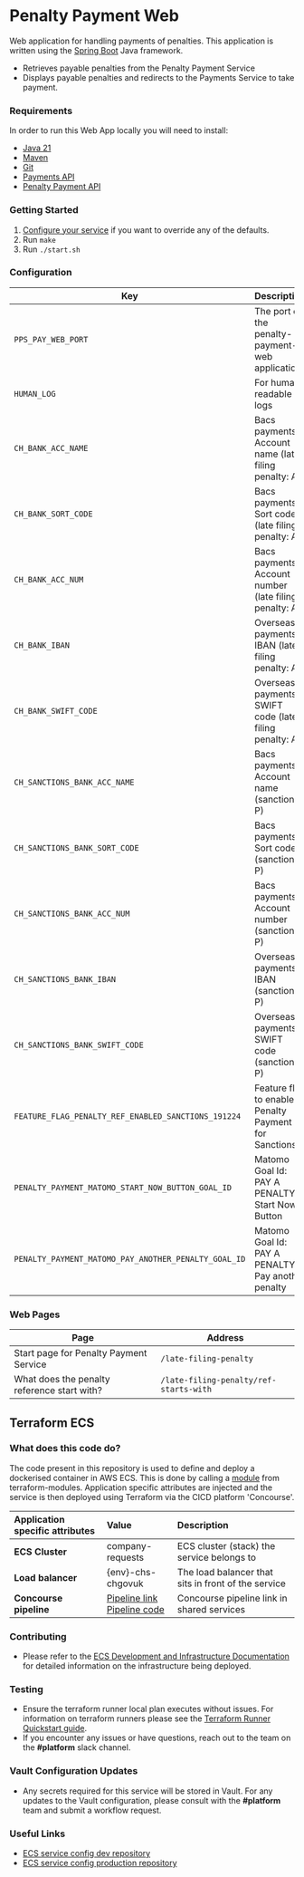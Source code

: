 # Penalty Payment Web

Web application for handling payments of penalties. This application is written using
the [Spring Boot](http://projects.spring.io/spring-boot/) Java framework.

- Retrieves payable penalties from the Penalty Payment Service
- Displays payable penalties and redirects to the Payments Service to take payment.

### Requirements
In order to run this Web App locally you will need to install:

- [Java 21](https://www.oracle.com/java/technologies/downloads/?er=221886#java21)
- [Maven](https://maven.apache.org/download.cgi)
- [Git](https://git-scm.com/downloads)
- [Payments API](https://github.com/companieshouse/payments.api.ch.gov.uk)
- [Penalty Payment API](https://github.com/companieshouse/penalty-payment-api)

### Getting Started

1. [Configure your service](#configuration) if you want to override any of the defaults.
1. Run `make`
1. Run `./start.sh`


### Configuration

 Key                                                  | Description
------------------------------------------------------|---------------------------------------------------------
 `PPS_PAY_WEB_PORT`                                   | The port of the penalty-payment-web application
 `HUMAN_LOG`                                          | For human readable logs
 `CH_BANK_ACC_NAME`                                   | Bacs payments - Account name (late filing penalty: A)
 `CH_BANK_SORT_CODE`                                  | Bacs payments - Sort code (late filing penalty: A)
 `CH_BANK_ACC_NUM`                                    | Bacs payments - Account number (late filing penalty: A)
 `CH_BANK_IBAN`                                       | Overseas payments - IBAN (late filing penalty: A)
 `CH_BANK_SWIFT_CODE`                                 | Overseas payments - SWIFT code (late filing penalty: A)
 `CH_SANCTIONS_BANK_ACC_NAME`                         | Bacs payments - Account name (sanction: P)
 `CH_SANCTIONS_BANK_SORT_CODE`                        | Bacs payments - Sort code (sanction: P)
 `CH_SANCTIONS_BANK_ACC_NUM`                          | Bacs payments - Account number (sanction: P)
 `CH_SANCTIONS_BANK_IBAN`                             | Overseas payments - IBAN (sanction: P)
 `CH_SANCTIONS_BANK_SWIFT_CODE`                       | Overseas payments - SWIFT code (sanction: P)
 `FEATURE_FLAG_PENALTY_REF_ENABLED_SANCTIONS_191224`  | Feature flag to enable Penalty Payment for Sanctions
 `PENALTY_PAYMENT_MATOMO_START_NOW_BUTTON_GOAL_ID`    | Matomo Goal Id: PAY A PENALTY - Start Now Button
 `PENALTY_PAYMENT_MATOMO_PAY_ANOTHER_PENALTY_GOAL_ID` | Matomo Goal Id: PAY A PENALTY - Pay another penalty

### Web Pages

 Page                                        | Address                                
---------------------------------------------|----------------------------------------
 Start page for Penalty Payment Service      | `/late-filing-penalty`
 What does the penalty reference start with? | `/late-filing-penalty/ref-starts-with`

## Terraform ECS

### What does this code do?

The code present in this repository is used to define and deploy a dockerised container in AWS ECS.
This is done by calling a [module](https://github.com/companieshouse/terraform-modules/tree/main/aws/ecs) from terraform-modules. Application specific attributes are injected and the service is then deployed using Terraform via the CICD platform 'Concourse'.

 Application specific attributes | Value                                                                                                                                                                                                                                                      | Description                                         
:--------------------------------|:-----------------------------------------------------------------------------------------------------------------------------------------------------------------------------------------------------------------------------------------------------------|:----------------------------------------------------
 **ECS Cluster**                 | company-requests                                                                                                                                                                                                                                           | ECS cluster (stack) the service belongs to          
 **Load balancer**               | {env}-chs-chgovuk                                                                                                                                                                                                                                          | The load balancer that sits in front of the service 
 **Concourse pipeline**          | [Pipeline link](https://ci-platform.companieshouse.gov.uk/teams/team-development/pipelines/penalty-payment-web) <br> [Pipeline code](https://github.com/companieshouse/ci-pipelines/blob/master/pipelines/ssplatform/team-development/penalty-payment-web) | Concourse pipeline link in shared services          

### Contributing
- Please refer to the [ECS Development and Infrastructure Documentation](https://companieshouse.atlassian.net/wiki/spaces/DEVOPS/pages/4390649858/Copy+of+ECS+Development+and+Infrastructure+Documentation+Updated) for detailed information on the infrastructure being deployed.

### Testing
- Ensure the terraform runner local plan executes without issues. For information on terraform runners please see the [Terraform Runner Quickstart guide](https://companieshouse.atlassian.net/wiki/spaces/DEVOPS/pages/1694236886/Terraform+Runner+Quickstart).
- If you encounter any issues or have questions, reach out to the team on the **#platform** slack channel.

### Vault Configuration Updates
- Any secrets required for this service will be stored in Vault. For any updates to the Vault configuration, please consult with the **#platform** team and submit a workflow request.

### Useful Links
- [ECS service config dev repository](https://github.com/companieshouse/ecs-service-configs-dev)
- [ECS service config production repository](https://github.com/companieshouse/ecs-service-configs-production)

